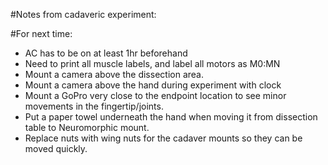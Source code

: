 #Notes from cadaveric experiment:


#For next time:
- AC has to be on at least 1hr beforehand
- Need to print all muscle labels, and label all motors as M0:MN
- Mount a camera above the dissection area.
- Mount a camera above the hand during experiment with clock
- Mount a GoPro very close to the endpoint location to see minor movements in the fingertip/joints.
- Put a paper towel underneath the hand when moving it from dissection table to Neuromorphic mount.
- Replace nuts with wing nuts for the cadaver mounts so they can be moved quickly.
